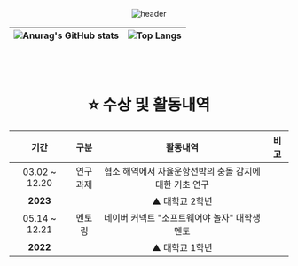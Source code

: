<div align="center">

![header](https://capsule-render.vercel.app/api?type=waving&color=3E54AC&height=250&text=Rossum&animation=fadeIn&fontColor=EEEEEE&fontSize=100&fontAlignY=40&desc=Hello%20World!&descAlign=64)

|![Anurag's GitHub stats](https://github-readme-stats.vercel.app/api?username=achieven123) | ![Top Langs](https://github-readme-stats.vercel.app/api/top-langs/?username=achieven123) |
| ------------- | ------------- |

</br>
</hr>
</br>

# ⭐ 수상 및 활동내역

| 기간 | 구분 | 활동내역 | 비고 |
| :---: | :---: | :---: | :---: |
| 03.02 ~ 12.20 | 연구<br>과제| 협소 해역에서 자율운항선박의 충돌 감지에 대한 기초 연구 |  |
| **2023**  |  | ▲ 대학교 2학년 |  |
| 05.14 ~ 12.21 | 멘토링| 네이버 커넥트 "소프트웨어야 놀자" 대학생 멘토 |  |
| **2022**  |  | ▲ 대학교 1학년 |  |

</div>
